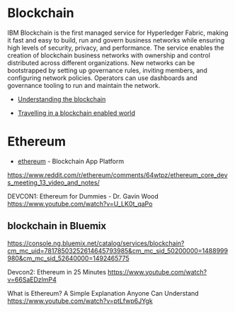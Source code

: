 # Blockchain

IBM Blockchain is the first managed service for Hyperledger Fabric, making it fast and easy to build, run and govern business networks while ensuring high levels of security, privacy, and performance. The service enables the creation of blockchain business networks with ownership and control distributed across different organizations. New networks can be bootstrapped by setting up governance rules, inviting members, and configuring network policies. Operators can use dashboards and governance tooling to run and maintain the network.

* [Understanding the blockchain](https://www.oreilly.com/ideas/understanding-the-blockchain)

* [Travelling in a blockchain enabled world](https://venturebeat.com/2017/04/13/travelling-in-a-blockchain-enabled-world/)


# Ethereum
* [ethereum](https://www.ethereum.org/) - Blockchain App Platform

https://www.reddit.com/r/ethereum/comments/64wtpz/ethereum_core_devs_meeting_13_video_and_notes/

DEVCON1: Ethereum for Dummies - Dr. Gavin Wood 
https://www.youtube.com/watch?v=U_LK0t_qaPo


## blockchain in Bluemix

https://console.ng.bluemix.net/catalog/services/blockchain?cm_mc_uid=78178503252614645793985&cm_mc_sid_50200000=1488999980&cm_mc_sid_52640000=1492465775


Devcon2: Ethereum in 25 Minutes 
https://www.youtube.com/watch?v=66SaEDzlmP4


What is Ethereum? A Simple Explanation Anyone Can Understand 
https://www.youtube.com/watch?v=ptLfwp6JYgk
